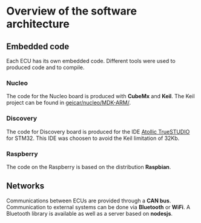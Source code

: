 # Overview of the software architecture

## Embedded code
Each ECU has its own embedded code. Different tools were used to produced code and to compile. 

### Nucleo

The code for the Nucleo board is produced with **CubeMx** and **Keil**. The Keil project can be found in [geicar/nucleo/MDK-ARM/](../../../geicar/nucleo/MDK-ARM/).

### Discovery
The code for Discovery board is produced for the IDE [Atollic TrueSTUDIO](https://atollic.com/truestudio/) for STM32. This IDE was choosen to avoid the Keil limitation of 32Kb.

### Raspberry
The code on the Raspberry is based on the distribution **Raspbian**.

## Networks
Communications between ECUs are provided through a **CAN bus**. Communication to external systems can be done via **Bluetooth** or **WiFi**. A Bluetooth library is available as well as a server based on **nodesjs**.